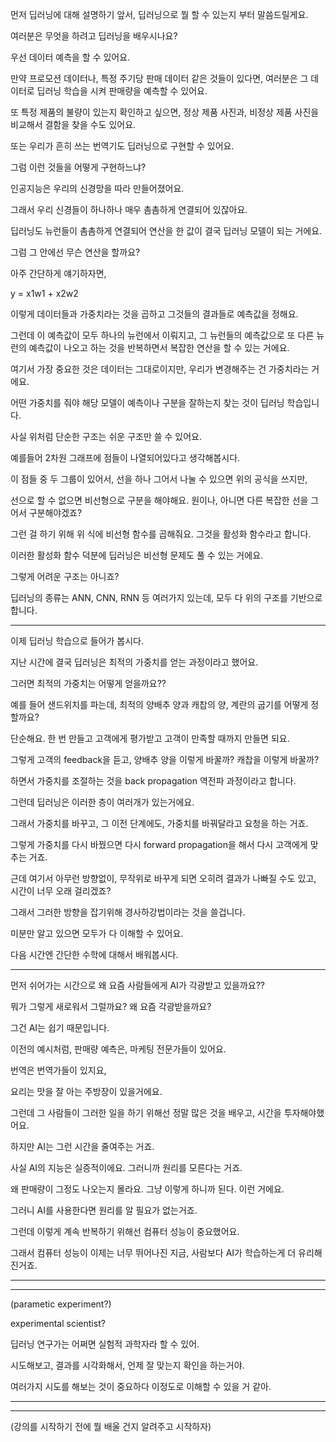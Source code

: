 먼저 딥러닝에 대해 설명하기 앞서, 딥러닝으로 뭘 할 수 있는지 부터 말씀드릴게요.

여러분은 무엇을 하려고 딥러닝을 배우시나요?

우선 데이터 예측을 할 수 있어요. 

만약 프로모션 데이터나, 특정 주기당 판매 데이터 같은 것들이 있다면, 
여러분은 그 데이터로 딥러닝 학습을 시켜 판매량을 예측할 수 있어요.

또 특정 제품의 불량이 있는지 확인하고 싶으면,
정상 제품 사진과, 비정상 제품 사진을 비교해서 결함을 찾을 수도 있어요.

또는 우리가 흔히 쓰는 번역기도 딥러닝으로 구현할 수 있어요.

그럼 이런 것들을 어떻게 구현하느냐?

인공지능은 우리의 신경망을 따라 만들어졌어요.

그래서 우리 신경들이 하나하나 매우 촘촘하게 연결되어 있잖아요.

딥러닝도 뉴런들이 촘촘하게 연결되어 연산을 한 값이 결국 딥러닝 모델이 되는 거에요.

그럼 그 안에선 무슨 연산을 할까요?

아주 간단하게 얘기하자면,

y = x1w1 + x2w2 

이렇게 데이터들과 가중치라는 것을 곱하고 그것들의 결과들로 예측값을 정해요.

그런데 이 예측값이 모두 하나의 뉴런에서 이뤄지고, 그 뉴런들의 예측값으로 또 다른 뉴런의 예측값이 나오고
하는 것을 반복하면서 복잡한 연산을 할 수 있는 거에요.

여기서 가장 중요한 것은 데이터는 그대로이지만, 우리가 변경해주는 건 가중치라는 거에요.

어떤 가중치를 줘야 해당 모델이 예측이나 구분을 잘하는지 찾는 것이 딥러닝 학습입니다.

사실 위처럼 단순한 구조는 쉬운 구조만 쓸 수 있어요.

예를들어 2차원 그래프에 점들이 나열되어있다고 생각해봅시다. 

이 점들 중 두 그룹이 있어서, 선을 하나 그어서 나눌 수 있으면 위의 공식을 쓰지만,

선으로 할 수 없으면 비선형으로 구분을 해야해요. 원이나, 아니면 다른 복잡한 선을 그어서 구분해야겠죠?

그런 걸 하기 위해 위 식에 비선형 함수를 곱해줘요. 그것을 활성화 함수라고 합니다.

이러한 활성화 함수 덕분에 딥러닝은 비선형 문제도 풀 수 있는 거에요.

그렇게 어려운 구조는 아니죠?

딥러닝의 종류는 ANN, CNN, RNN 등 여러가지 있는데, 모두 다 위의 구조를 기반으로 합니다. 

<hr>

이제 딥러닝 학습으로 들어가 봅시다.

지난 시간에 결국 딥러닝은 최적의 가중치를 얻는 과정이라고 했어요.

그러면 최적의 가중치는 어떻게 얻을까요??

예를 들어 샌드위치를 파는데, 최적의 양배추 양과 캐찹의 양, 계란의 굽기를 어떻게 정할까요?

단순해요. 한 번 만들고 고객에게 평가받고 고객이 만족할 때까지 만들면 되요.

그렇게 고객의 feedback을 듣고, 양배추 양을 이렇게 바꿀까? 캐찹을 이렇게 바꿀까?

하면서 가중치를 조절하는 것을 back propagation 역전파 과정이라고 합니다.

그런데 딥러닝은 이러한 층이 여러개가 있는거에요. 

그래서 가중치를 바꾸고, 그 이전 단계에도, 가중치를 바꿔달라고 요청을 하는 거죠.

그렇게 가중치를 다시 바꿨으면 다시 forward propagation을 해서 다시 고객에게 맞추는 거죠.

근데 여기서 아무런 방향없이, 무작위로 바꾸게 되면 오히려 결과가 나빠질 수도 있고,
시간이 너무 오래 걸리겠죠?

그래서 그러한 방향을 잡기위해 경사하강법이라는 것을 쓸겁니다.

미분만 알고 있으면 모두가 다 이해할 수 있어요.

다음 시간엔 간단한 수학에 대해서 배워봅시다.

<hr>

먼저 쉬어가는 시간으로 왜 요즘 사람들에게 AI가 각광받고 있을까요??

뭐가 그렇게 새로워서 그럴까요? 왜 요즘 각광받을까요?

그건 AI는 쉽기 때문입니다.

이전의 예시처럼, 판매량 예측은, 마케팅 전문가들이 있어요.

번역은 번역가들이 있지요,

요리는 맛을 잘 아는 주방장이 있을거에요.

그런데 그 사람들이 그러한 일을 하기 위해선 정말 많은 것을 배우고, 시간을 투자해야했어요.

하지만 AI는 그런 시간을 줄여주는 거죠.

사실 AI의 지능은 실증적이에요. 그러니까 원리를 모른다는 거죠.

왜 판매량이 그정도 나오는지 몰라요. 그냥 이렇게 하니까 된다. 이런 거에요.

그러니 AI를 사용한다면 원리를 알 필요가 없는거죠.

그런데 이렇게 계속 반복하기 위해선 컴퓨터 성능이 중요했어요.

그래서 컴퓨터 성능이 이제는 너무 뛰어나진 지금, 사람보다 AI가 학습하는게 더 유리해진거죠.

<hr>
<hr>

(parametic experiment?)

experimental scientist?

딥러닝 연구가는 어쩌면 실험적 과학자라 할 수 있어.

시도해보고, 결과를 시각화해서, 언제 잘 맞는지 확인을 하는거야.

여러가지 시도를 해보는 것이 중요하다 이정도로 이해할 수 있을 거 같아.
<hr>
<hr>
(강의를 시작하기 전에 뭘 배울 건지 알려주고 시작하자)

